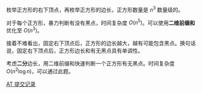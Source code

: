 枚举正方形的右下顶点，再枚举正方形的边长，正方形数量是 $n^3$ 数量级的。

对于每个正方形，暴力判断有没有黑点，时间复杂度 $O(n^5)$。可以使用**二维前缀和**优化至 $O(n^3)$。

接着不难看出，固定右下顶点后，正方形的边长越大，越有可能包含黑点。换句话说，固定右下顶点后，正方形边长和有无黑点具有单调性。

考虑**二分**边长，用二维前缀和快速判断一个正方形有无黑点。时间复杂度 $O(n^2\log n)$，可以通过此题。

[AT 提交记录](https://atcoder.jp/contests/abc311/submissions/43916213)